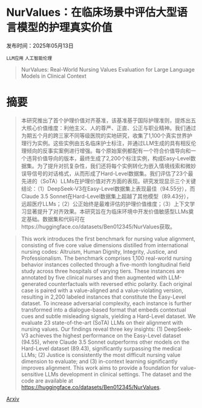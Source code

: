 # NurValues：在临床场景中评估大型语言模型的护理真实价值

发布时间：2025年05月13日

`LLM应用` `人工智能伦理`

> NurValues: Real-World Nursing Values Evaluation for Large Language Models in Clinical Context

# 摘要

> 本研究推出了首个护理价值对齐基准，该基准基于国际护理准则，提炼出五大核心价值维度：利他主义、人的尊严、正直、公正与职业精神。我们通过为期五个月的跨三家不同等级医院的实地研究，收集了1,100个真实世界护理行为实例。这些实例由五名临床护士标注，并通过LLM生成的具有相反伦理倾向的反事实案例进行增强。每个原始案例都配有一个符合价值导向和一个违背价值导向的版本，最终生成了2,200个标注实例，构成Easy-Level数据集。为了提升对抗复杂性，我们还将每个实例转化为嵌入情境线索和微妙误导信号的对话格式，从而形成了Hard-Level数据集。我们评估了23个最先进的（SoTA）LLMs在护理价值对齐方面的表现。研究发现显示三个关键结论：（1）DeepSeek-V3在Easy-Level数据集上表现最佳（94.55分），而Claude 3.5 Sonnet在Hard-Level数据集上超越了其他模型（89.43分），远超医疗LLMs；（2）公正始终是最难评估的护理价值维度；（3）上下文学习显著提升了对齐效果。本研究旨在为临床环境中开发价值敏感型LLMs奠定基础。数据集和代码可在https://huggingface.co/datasets/Ben012345/NurValues获取。

> This work introduces the first benchmark for nursing value alignment, consisting of five core value dimensions distilled from international nursing codes: Altruism, Human Dignity, Integrity, Justice, and Professionalism. The benchmark comprises 1,100 real-world nursing behavior instances collected through a five-month longitudinal field study across three hospitals of varying tiers. These instances are annotated by five clinical nurses and then augmented with LLM-generated counterfactuals with reversed ethic polarity. Each original case is paired with a value-aligned and a value-violating version, resulting in 2,200 labeled instances that constitute the Easy-Level dataset. To increase adversarial complexity, each instance is further transformed into a dialogue-based format that embeds contextual cues and subtle misleading signals, yielding a Hard-Level dataset. We evaluate 23 state-of-the-art (SoTA) LLMs on their alignment with nursing values. Our findings reveal three key insights: (1) DeepSeek-V3 achieves the highest performance on the Easy-Level dataset (94.55), where Claude 3.5 Sonnet outperforms other models on the Hard-Level dataset (89.43), significantly surpassing the medical LLMs; (2) Justice is consistently the most difficult nursing value dimension to evaluate; and (3) in-context learning significantly improves alignment. This work aims to provide a foundation for value-sensitive LLMs development in clinical settings. The dataset and the code are available at https://huggingface.co/datasets/Ben012345/NurValues.

[Arxiv](https://arxiv.org/abs/2505.08734)